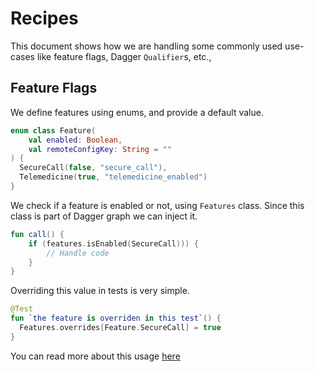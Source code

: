 # Recipes
This document shows how we are handling some commonly used use-cases like feature flags, Dagger `Qualifier`s, etc.,

## Feature Flags
We define features using enums, and provide a default value.

```kotlin
enum class Feature(
    val enabled: Boolean,
    val remoteConfigKey: String = ""
) {
  SecureCall(false, "secure_call"),
  Telemedicine(true, "telemedicine_enabled")
}
```

We check if a feature is enabled or not, using `Features` class.  Since this class is part of Dagger graph we can inject it.

```kotlin
fun call() {
	if (features.isEnabled(SecureCall))) {
		// Handle code
	}
}
```

Overriding this value in tests is very simple.

```kotlin
@Test
fun `the feature is overriden in this test`() {
  Features.overrides[Feature.SecureCall] = true
}
```

You can read more about this usage [here](https://github.com/simpledotorg/simple-android/issues/1364)
